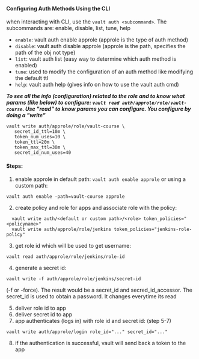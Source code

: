 #### Configuring Auth Methods Using the CLI
when interacting with CLI, use the `vault auth <subcommand>`. The subcommands are: enable, disable, list, tune, help
- `enable`: vault auth enable approle (approle is the type of auth method)
- `disable`: vault auth disable approle (approle is the path, specifies the path of the obj not type)
- `list`: vault auth list (easy way to determine which auth method is enabled)
- `tune`: used to modify the configuration of an auth method like modifying the default ttl
- `help`: vault auth help (gives info on how to use the vault auth cmd)

***To see all the info (configuration) related to the role and to know what params (like below) to configure: `vault read auth/approle/role/vault-course`.
Use "read" to know params you can configure. You configure by doing a "write"***
```
vault write auth/approle/role/vault-course \
   secret_id_ttl=10m \
   token_num_uses=10 \
   token_ttl=20m \
   token_max_ttl=30m \
   secret_id_num_uses=40
```

#### Steps:
1. enable approle in default path: `vault auth enable approle` or using a custom path: 
```
vault auth enable -path=vault-course approle
```
2. create policy and role for apps and associate role with the policy: 
```
  vault write auth/<default or custom path>/<role> token_policies="<policyname>"
  vault write auth/approle/role/jenkins token_policies="jenkins-role-policy"
```  
3. get role id which will be used to get username: 
```
vault read auth/approle/role/jenkins/role-id
```
4. generate a secret id: 
```
vault write -f auth/approle/role/jenkins/secret-id
```
(-f or -force). The result would be a secret_id and secred_id_accessor. The secret_id is used to obtain a password. It changes everytime its read

5. deliver role id to app
6. deliver secret id to app
7. app authenticates (logs in) with role id and secret id: (step 5-7)
```
vault write auth/approle/login role_id="..." secret_id="..." 
```
8. if the authentication is successful, vault will send back a token to the app